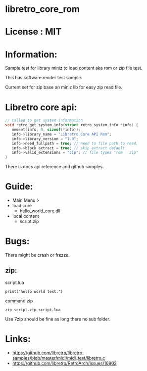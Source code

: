# libretro_core_rom

# License : MIT

# Information:
  Sample test for library miniz to load content aka rom or zip file test.

  This has software render test sample.

  Current set for zip base on miniz lib for easy zip read file.

# Libretro core api:

```c
// Called to get system information
void retro_get_system_info(struct retro_system_info *info) {
   memset(info, 0, sizeof(*info));
   info->library_name = "Libretro Core API Rom";
   info->library_version = "1.0";
   info->need_fullpath = true; // need to file path to read. 
   info->block_extract = true; // skip extract default
   info->valid_extensions = "zip"; // file types "rom | zip"
}
```
There is docs api reference and github samples.

# Guide:
- Main Menu > 
- load core
  - hello_world_core.dll
- local content
  - script.zip

# Bugs:
  There might be crash or frezze.

## zip:

script.lua
```
print("hello world text.")
```
  command zip
```
zip script.zip script.lua
``` 
  Use 7zip should be fine as long there no sub folder.


# Links:
 * https://github.com/libretro/libretro-samples/blob/master/midi/midi_test/libretro.c
 * https://github.com/libretro/RetroArch/issues/16802

